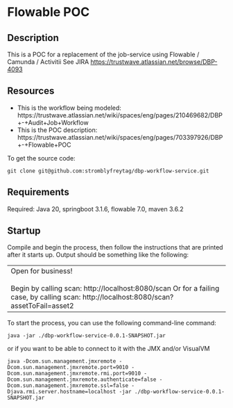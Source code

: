 # Flowable POC
## Description
This is a POC for a replacement of the job-service using Flowable / Camunda / Activitii
See JIRA https://trustwave.atlassian.net/browse/DBP-4093

## Resources
<ul>
  <li>This is the workflow being modeled:  https://trustwave.atlassian.net/wiki/spaces/eng/pages/210469682/DBP+-+Audit+Job+Workflow</li>
  <li>This is the POC description: https://trustwave.atlassian.net/wiki/spaces/eng/pages/703397926/DBP+-+Flowable+POC</li>
</ul>

To get the source code: 
```
git clone git@github.com:stromblyfreytag/dbp-workflow-service.git
```

## Requirements
Required: Java 20, springboot 3.1.6, flowable 7.0, maven 3.6.2


## Startup
Compile and begin the process, then follow the instructions that are printed after it starts up.  Output should be something like the following:

<table><tr><td>
Open for business!<br><br>
Begin by calling scan: http://localhost:8080/scan
Or for a failing case, by calling scan: http://localhost:8080/scan?assetToFail=asset2
</td></tr></table>

To start the process, you can use the following command-line command:
```
java -jar ./dbp-workflow-service-0.0.1-SNAPSHOT.jar 
```
or if you want to be able to connect to it with the JMX and/or VisualVM
```
java -Dcom.sun.management.jmxremote -Dcom.sun.management.jmxremote.port=9010 -Dcom.sun.management.jmxremote.rmi.port=9010 -Dcom.sun.management.jmxremote.authenticate=false -Dcom.sun.management.jmxremote.ssl=false -Djava.rmi.server.hostname=localhost -jar ./dbp-workflow-service-0.0.1-SNAPSHOT.jar
```
